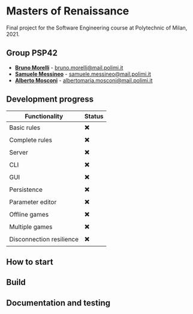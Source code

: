 # Masters of Renaissance

Final project for the Software Engineering course at Polytechnic of Milan, 2021.

## Group PSP42
- **[Bruno Morelli](https://github.com/BrunoMor99)** - bruno.morelli@mail.polimi.it
- **[Samuele Messineo](https://github.com/SamueleMessineo)** - samuele.messineo@mail.polimi.it
- **[Alberto Mosconi](https://github.com/albertomosconi)** - albertomaria.mosconi@mail.polimi.it

[//]: # (symbols ✔️ ✖️)

## Development progress
| Functionality | Status |
|--- | --- | 
|Basic rules|✖️|
|Complete rules|✖️|
|Server|✖️|
|CLI|✖️|
|GUI|✖️|
|Persistence|✖️|
|Parameter editor|✖️|
|Offline games|✖️|
|Multiple games|✖️|
|Disconnection resilience|✖️|

## How to start

## Build

## Documentation and testing
